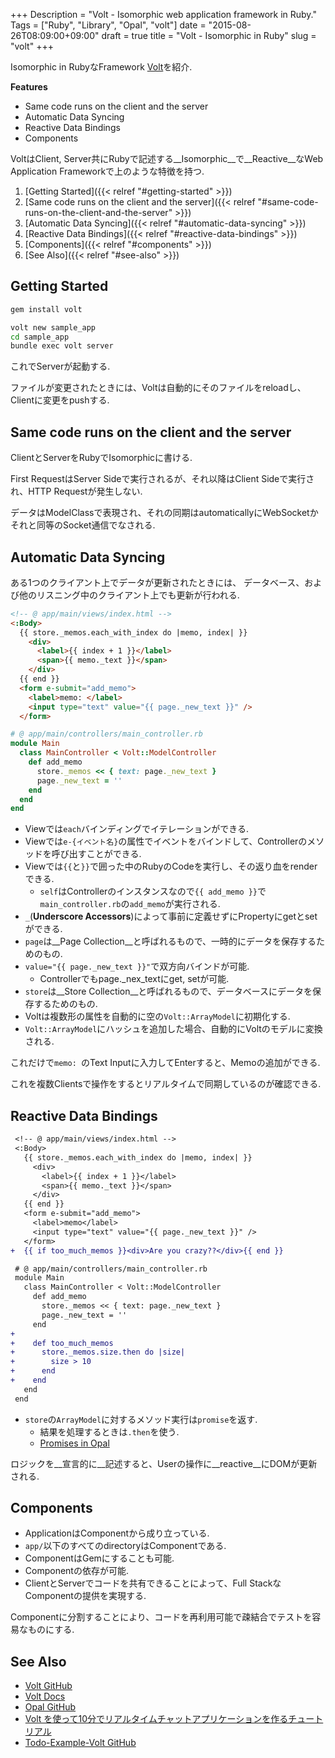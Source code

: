 +++
Description = "Volt - Isomorphic web application framework in Ruby."
Tags = ["Ruby", "Library", "Opal", "volt"]
date = "2015-08-26T08:09:00+09:00"
draft = true
title = "Volt - Isomorphic in Ruby"
slug = "volt"
+++

Isomorphic in RubyなFramework [Volt](https://github.com/voltrb/volt/)を紹介.

<!--more-->

__Features__

- Same code runs on the client and the server
- Automatic Data Syncing
- Reactive Data Bindings
- Components

VoltはClient, Server共にRubyで記述する__Isomorphic__で__Reactive__なWeb Application Frameworkで上のような特徴を持つ. 


1. [Getting Started]({{< relref "#getting-started" >}})
2. [Same code runs on the client and the server]({{< relref "#same-code-runs-on-the-client-and-the-server" >}})
3. [Automatic Data Syncing]({{< relref "#automatic-data-syncing" >}})
4. [Reactive Data Bindings]({{< relref "#reactive-data-bindings" >}})
5. [Components]({{< relref "#components" >}})
6. [See Also]({{< relref "#see-also" >}})


Getting Started
---

```sh
gem install volt
```

```sh
volt new sample_app
cd sample_app
bundle exec volt server
```

これでServerが起動する.

ファイルが変更されたときには、Voltは自動的にそのファイルをreloadし、Clientに変更をpushする.


Same code runs on the client and the server
---

ClientとServerをRubyでIsomorphicに書ける.

First RequestはServer Sideで実行されるが、それ以降はClient Sideで実行され、HTTP Requestが発生しない.

データはModelClassで表現され、それの同期はautomaticallyにWebSocketかそれと同等のSocket通信でなされる.


Automatic Data Syncing
---

ある1つのクライアント上でデータが更新されたときには、
データベース、および他のリスニング中のクライアント上でも更新が行われる.

```html
<!-- @ app/main/views/index.html -->
<:Body>
  {{ store._memos.each_with_index do |memo, index| }}
    <div>
      <label>{{ index + 1 }}</label>
      <span>{{ memo._text }}</span>
    </div>
  {{ end }}
  <form e-submit="add_memo">
    <label>memo: </label>
    <input type="text" value="{{ page._new_text }}" />
  </form>
```

```ruby
# @ app/main/controllers/main_controller.rb
module Main
  class MainController < Volt::ModelController
    def add_memo
      store._memos << { text: page._new_text }
      page._new_text = ''
    end
  end
end
```

- Viewでは`each`バインディングでイテレーションができる.
- Viewでは`e-{イベント名}`の属性でイベントをバインドして、Controllerのメソッドを呼び出すことができる.
- Viewでは`{{`と`}}`で囲った中のRubyのCodeを実行し、その返り血をrenderできる.
  - `self`はControllerのインスタンスなので`{{ add_memo }}`で`main_controller.rb`の`add_memo`が実行される.
- `_`(__Underscore Accessors__)によって事前に定義せずにPropertyにgetとsetができる.
- `page`は__Page Collection__と呼ばれるもので、一時的にデータを保存するためのもの.
- `value="{{ page._new_text }}"`で双方向バインドが可能.
  - Controllerでもpage._nex_textにget, setが可能.
- `store`は__Store Collection__と呼ばれるもので、データベースにデータを保存するためのもの.
- Voltは複数形の属性を自動的に空の`Volt::ArrayModel`に初期化する.
- `Volt::ArrayModel`にハッシュを追加した場合、自動的にVoltのモデルに変換される.

これだけで`memo: `のText Inputに入力してEnterすると、Memoの追加ができる.

これを複数Clientsで操作をするとリアルタイムで同期しているのが確認できる.


Reactive Data Bindings
---

```diff
 <!-- @ app/main/views/index.html -->
 <:Body>
   {{ store._memos.each_with_index do |memo, index| }}
     <div>
       <label>{{ index + 1 }}</label>
       <span>{{ memo._text }}</span>
     </div>
   {{ end }}
   <form e-submit="add_memo">
     <label>memo</label>
     <input type="text" value="{{ page._new_text }}" />
   </form>
+  {{ if too_much_memos }}<div>Are you crazy??</div>{{ end }}
```

```diff
 # @ app/main/controllers/main_controller.rb
 module Main
   class MainController < Volt::ModelController
     def add_memo
       store._memos << { text: page._new_text }
       page._new_text = ''
     end
+
+    def too_much_memos
+      store._memos.size.then do |size|
+        size > 10
+      end
+    end
   end
 end
```

- `store`の`ArrayModel`に対するメソッド実行は`promise`を返す.
  - 結果を処理するときは`.then`を使う.
  - [Promises in Opal](http://opalrb.org/blog/2014/05/07/promises-in-opal/)

ロジックを__宣言的に__記述すると、Userの操作に__reactive__にDOMが更新される.


Components
---

- ApplicationはComponentから成り立っている.
- `app/`以下のすべてのdirectoryはComponentである.
- ComponentはGemにすることも可能.
- Componentの依存が可能.
- ClientとServerでコードを共有できることによって、Full StackなComponentの提供を実現する.

Componentに分割することにより、コードを再利用可能で疎結合でテストを容易なものにする.


See Also
---

- [Volt GitHub](https://github.com/voltrb/volt/)
- [Volt Docs](http://voltframework.com/docs)
- [Opal GitHub](https://github.com/opal/opal)
- [Volt を使って10分でリアルタイムチャットアプリケーションを作るチュートリアル](http://fiveteesixone.lackland.io/2015/08/03/10-minutes-volt-chat-application-tutorial/)
- [Todo-Example-Volt GitHub](https://github.com/Rudolph-Miller/todo_example_volt)
